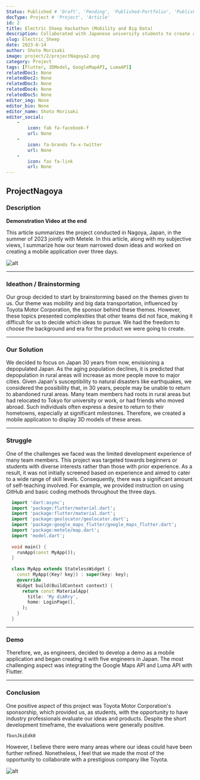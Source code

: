 ```yaml
---
Status: Published # 'Draft', 'Pending', 'Published-Portfolio', 'Published-Medium', 'Rewriting'
docType: Project # 'Project', 'Article'
id: 2
title: Electric Sheep Hackathon (Mobility and Big Data)
description: Collaborated with Japanese university students to create an AR app with Flutter, sponsored by Toyota. Utilized the Luma API and Google Maps API for 3D models and mapping features.
slug: Electric_Sheep
date: 2023-8-14
author: Shoto Morisaki
image: project/2/projectNagoya2.png
category: Project
tags: [Flutter, 3DModel, GoogleMapAPI, LumaAPI]
relatedDoc1: None
relatedDoc2: None
relatedDoc3: None
relatedDoc4: None
relatedDoc5: None
editor_img: None
editor_bio: None
editor_name: Shoto Morisaki
editor_social:
    -
        icon: fab fa-facebook-f
        url: None
    -
        icon: fa-brands fa-x-twitter
        url: None
    -
        icon: fas fa-link
        url: None
---
```






## ProjectNagoya

### Description

**Demonstration Video at the end**

This article summarizes the project conducted in Nagoya, Japan, in the summer of 2023 jointly with Metele. In this article, along with my subjective views, I summarize how our team narrowed down ideas and worked on creating a mobile application over three days.

![alt](/project/2/projectNagoya3.png)

---

### Ideathon / Brainstorming

Our group decided to start by brainstorming based on the themes given to us. Our theme was mobility and big data transportation, influenced by Toyota Motor Corporation, the sponsor behind these themes. However, these topics presented complexities that other teams did not face, making it difficult for us to decide which ideas to pursue. We had the freedom to choose the background and era for the product we were going to create.

---

### Our Solution

We decided to focus on Japan 30 years from now, envisioning a depopulated Japan. As the aging population declines, it is predicted that depopulation in rural areas will increase as more people move to major cities. Given Japan's susceptibility to natural disasters like earthquakes, we considered the possibility that, in 30 years, people may be unable to return to abandoned rural areas. Many team members had roots in rural areas but had relocated to Tokyo for university or work, or had friends who moved abroad. Such individuals often express a desire to return to their hometowns, especially at significant milestones. Therefore, we created a mobile application to display 3D models of these areas.

---

### Struggle

One of the challenges we faced was the limited development experience of many team members. This project was targeted towards beginners or students with diverse interests rather than those with prior experience. As a result, it was not initially screened based on experience and aimed to cater to a wide range of skill levels. Consequently, there was a significant amount of self-teaching involved. For example, we provided instruction on using GitHub and basic coding methods throughout the three days.


```Dart
  import 'dart:async';
  import 'package:flutter/material.dart';
  import 'package:flutter/material.dart';
  import 'package:geolocator/geolocator.dart';
  import 'package:google_maps_flutter/google_maps_flutter.dart';
  import 'package:metele/map.dart';
  import 'model.dart';
  
  void main() {
    runApp(const MyApp());
  }
  
  class MyApp extends StatelessWidget {
    const MyApp({Key? key}) : super(key: key);
    @override
    Widget build(BuildContext context) {
      return const MaterialApp(
        title: 'My diARry',
        home: LoginPage(),
      );
    }
  }
```
---

### Demo

Therefore, we, as engineers, decided to develop a demo as a mobile application and began creating it with five engineers in Japan. The most challenging aspect was integrating the Google Maps API and Luma API with Flutter.

---

### Conclusion

One positive aspect of this project was Toyota Motor Corporation's sponsorship, which provided us, as students, with the opportunity to have industry professionals evaluate our ideas and products. Despite the short development timeframe, the evaluations were generally positive. 

```youtube
fbxnJkiEdk0
````


However, I believe there were many areas where our ideas could have been further refined. Nonetheless, I feel that we made the most of the opportunity to collaborate with a prestigious company like Toyota.

![alt](/project/2/demo.gif)